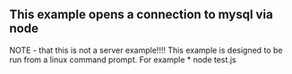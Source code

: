## This example opens a connection to mysql via node

NOTE - that this is not a server example!!!! This example is designed to be run from a linux command prompt. For example
	* node test.js